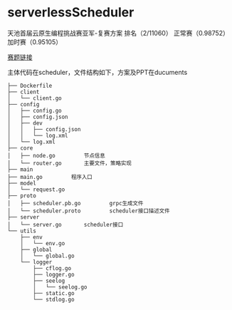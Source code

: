 # serverlessScheduler

天池首届云原生编程挑战赛亚军-复赛方案
排名（2/11060） 正常赛（0.98752） 加时赛（0.95105）

[赛题链接](https://tianchi.aliyun.com/competition/entrance/231793/introduction)

主体代码在scheduler，文件结构如下，方案及PPT在ducuments

```.
├── Dockerfile
├── client
│   └── client.go
├── config
│   ├── config.go
│   ├── config.json
│   ├── dev
│   │   ├── config.json
│   │   └── log.xml
│   └── log.xml
├── core
│   ├── node.go			节点信息
│   └── router.go		主要文件，策略实现
├── main 
├── main.go			程序入口
├── model
│   └── request.go			
├── proto
│   ├── scheduler.pb.go	        grpc生成文件
│   └── scheduler.proto	        scheduler接口描述文件
├── server
│   └── server.go		scheduler接口
└── utils
    ├── env
    │   └── env.go				
    ├── global
    │   └── global.go
    └── logger
        ├── cflog.go
        ├── logger.go
        ├── seelog
        │   └── seelog.go
        ├── static.go
        └── stdlog.go
